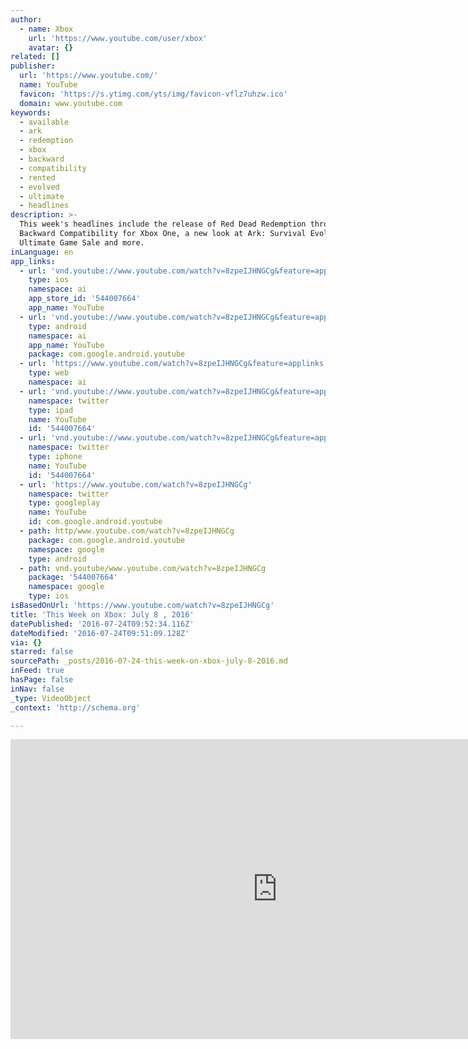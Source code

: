 ```yaml
---
author:
  - name: Xbox
    url: 'https://www.youtube.com/user/xbox'
    avatar: {}
related: []
publisher:
  url: 'https://www.youtube.com/'
  name: YouTube
  favicon: 'https://s.ytimg.com/yts/img/favicon-vflz7uhzw.ico'
  domain: www.youtube.com
keywords:
  - available
  - ark
  - redemption
  - xbox
  - backward
  - compatibility
  - rented
  - evolved
  - ultimate
  - headlines
description: >-
  This week's headlines include the release of Red Dead Redemption through
  Backward Compatibility for Xbox One, a new look at Ark: Survival Evolved, the
  Ultimate Game Sale and more.
inLanguage: en
app_links:
  - url: 'vnd.youtube://www.youtube.com/watch?v=8zpeIJHNGCg&feature=applinks'
    type: ios
    namespace: ai
    app_store_id: '544007664'
    app_name: YouTube
  - url: 'vnd.youtube://www.youtube.com/watch?v=8zpeIJHNGCg&feature=applinks'
    type: android
    namespace: ai
    app_name: YouTube
    package: com.google.android.youtube
  - url: 'https://www.youtube.com/watch?v=8zpeIJHNGCg&feature=applinks'
    type: web
    namespace: ai
  - url: 'vnd.youtube://www.youtube.com/watch?v=8zpeIJHNGCg&feature=applinks'
    namespace: twitter
    type: ipad
    name: YouTube
    id: '544007664'
  - url: 'vnd.youtube://www.youtube.com/watch?v=8zpeIJHNGCg&feature=applinks'
    namespace: twitter
    type: iphone
    name: YouTube
    id: '544007664'
  - url: 'https://www.youtube.com/watch?v=8zpeIJHNGCg'
    namespace: twitter
    type: googleplay
    name: YouTube
    id: com.google.android.youtube
  - path: http/www.youtube.com/watch?v=8zpeIJHNGCg
    package: com.google.android.youtube
    namespace: google
    type: android
  - path: vnd.youtube/www.youtube.com/watch?v=8zpeIJHNGCg
    package: '544007664'
    namespace: google
    type: ios
isBasedOnUrl: 'https://www.youtube.com/watch?v=8zpeIJHNGCg'
title: 'This Week on Xbox: July 8 , 2016'
datePublished: '2016-07-24T09:52:34.116Z'
dateModified: '2016-07-24T09:51:09.128Z'
via: {}
starred: false
sourcePath: _posts/2016-07-24-this-week-on-xbox-july-8-2016.md
inFeed: true
hasPage: false
inNav: false
_type: VideoObject
_context: 'http://schema.org'

---
```

<iframe src="https://cdn.embedly.com/widgets/media.html?src=https%3A%2F%2Fwww.youtube.com%2Fembed%2F8zpeIJHNGCg%3Ffeature%3Doembed&amp;url=http%3A%2F%2Fwww.youtube.com%2Fwatch%3Fv%3D8zpeIJHNGCg&amp;image=https%3A%2F%2Fi.ytimg.com%2Fvi%2F8zpeIJHNGCg%2Fhqdefault.jpg&amp;key=b7d04c9b404c499eba89ee7072e1c4f7&amp;type=text%2Fhtml&amp;schema=youtube" width="854" height="480" scrolling="no" frameborder="0" allowfullscreen="" style=""></iframe>
